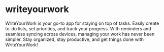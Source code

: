 # writeyourwork
WriteYourWork is your go-to app for staying on top of tasks. Easily create to-do lists, set priorities, and track your progress. With reminders and seamless syncing across devices, managing your work has never been simpler. Stay organized, stay productive, and get things done with WriteYourWork!
